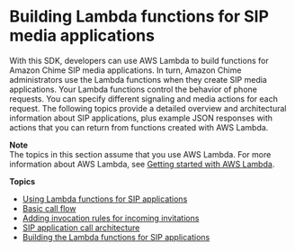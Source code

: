 # Building Lambda functions for SIP media applications<a name="build-lambdas-for-sip-sdk"></a>

With this SDK, developers can use AWS Lambda to build functions for Amazon Chime SIP media applications\. In turn, Amazon Chime administrators use the Lambda functions when they create SIP media applications\. Your Lambda functions control the behavior of phone requests\. You can specify different signaling and media actions for each request\. The following topics provide a detailed overview and architectural information about SIP applications, plus example JSON responses with actions that you can return from functions created with AWS Lambda\.

**Note**  
The topics in this section assume that you use AWS Lambda\. For more information about AWS Lambda, see [ Getting started with AWS Lambda](https://docs.aws.amazon.com/lambda/latest/dg/getting-started.html)\.

**Topics**
+ [Using Lambda functions for SIP applications](using-lambda.md)
+ [Basic call flow](call-flow.md)
+ [Adding invocation rules for incoming invitations](add-invocation-rules.md)
+ [SIP application call architecture](call-architecture.md)
+ [Building the Lambda functions for SIP applications](writing-Lambdas.md)